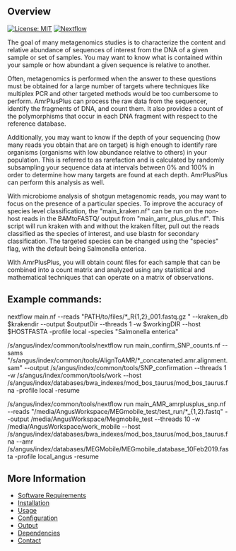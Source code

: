 Overview
--------

[![License: MIT](https://img.shields.io/badge/License-MIT-yellow.svg)](https://opensource.org/licenses/MIT)
[![Nextflow](https://img.shields.io/badge/Nextflow-%E2%89%A50.25.1-brightgreen.svg)](https://www.nextflow.io/)

The goal of many metagenomics studies is to characterize the content and relative abundance of sequences of interest from the DNA of a given sample or set of samples. You may want to know what is contained within your sample or how abundant a given sequence is relative to another.

Often, metagenomics is performed when the answer to these questions must be obtained for a large number of targets where techniques like multiplex PCR and other targeted methods would be too cumbersome to perform. AmrPlusPlus can process the raw data from the sequencer, identify the fragments of DNA, and count them. It also provides a count of the polymorphisms that occur in each DNA fragment with respect to the reference database.

Additionally, you may want to know if the depth of your sequencing (how many reads you obtain that are on target) is high enough to identify rare organisms (organisms with low abundance relative to others) in your population. This is referred to as rarefaction and is calculated by randomly subsampling your sequence data at intervals between 0% and 100% in order to determine how many targets are found at each depth. AmrPlusPlus can perform this analysis as well.

With microbiome analysis of shotgun metagenomic reads, you may want to focus on the presence of a particular species. To improve the accuracy of species level classification, the "main_kraken.nf" can be run on the non-host reads in the BAMtoFASTQ/ output from "main_amr_plus_plus.nf". This script will run kraken with and without the kraken filter, pull out the reads classified as the species of interest, and use blastn for secondary classification. The targeted species can be changed using the "species" flag, with the default being Salmonella enterica. 

With AmrPlusPlus, you will obtain count files for each sample that can be combined into a count matrix and analyzed using any statistical and mathematical techniques that can operate on a matrix of observations.

## Example commands:
nextflow main.nf --reads "PATH/to/files/*_R{1,2}_001.fastq.gz " --kraken_db $krakendir --output $outputDir --threads 1 -w $workingDIR --host $HOSTFASTA -profile local -species "Salmonella enterica"

/s/angus/index/common/tools/nextflow run main_confirm_SNP_counts.nf --sams "/s/angus/index/common/tools/AlignToAMR/*_concatenated.amr.alignment.sam" --output /s/angus/index/common/tools/SNP_confirmation --threads 1 -w /s/angus/index/common/tools/work --host /s/angus/index/databases/bwa_indexes/mod_bos_taurus/mod_bos_taurus.fna -profile local -resume

/s/angus/index/common/tools/nextflow run main_AMR_amrplusplus_snp.nf --reads "/media/AngusWorkspace/MEGmobile_test/test_run/*_{1,2}.fastq" --output /media/AngusWorkspace/Megmobile_test --threads 10 -w /media/AngusWorkspace/work_mobile --host /s/angus/index/databases/bwa_indexes/mod_bos_taurus/mod_bos_taurus.fna --amr /s/angus/index/databases/MEGMobile/MEGmobile_database_10Feb2019.fasta -profile local_angus -resume


More Information
----------------

- [Software Requirements](https://github.com/cdeanj/amrplusplus/blob/master/docs/requirements.md)
- [Installation](https://github.com/cdeanj/amrplusplus/blob/master/docs/installation.md)
- [Usage](https://github.com/cdeanj/amrplusplus/blob/master/docs/usage.md)
- [Configuration](https://github.com/cdeanj/amrplusplus/blob/master/docs/configuration.md)
- [Output](https://github.com/cdeanj/amrplusplus/blob/master/docs/output.md)
- [Dependencies](https://github.com/cdeanj/amrplusplus/blob/master/docs/dependencies.md)
- [Contact](https://github.com/cdeanj/amrplusplus/blob/master/docs/contact.md)
